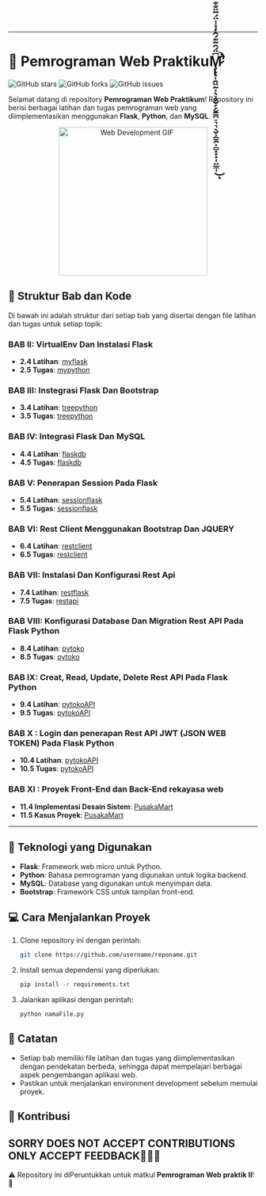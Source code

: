 
---

# 🚀 Pemrograman Web PraktikuM̷̧̢̢̛͎̭͖̰͕̖̠̥̮̗̗̬̳̪̠͉͉̖̬͕͇̯͕̻̝͓͓̩̤̲̼͎͆̈́̂͂͊́̑̒̽̾̈́̅̈̐͊̿̈̂͌̈́̏̈́̅͗̎̑̅̈́̽̓̍̈́͐̐͛̿̈́̅́̈́͊͘̕̚͜͝͠͠ͅ

![GitHub stars](https://img.shields.io/github/stars/ZidanAlfianMubarok/Pemrograman-Web-Praktikum?style=social)
![GitHub forks](https://img.shields.io/github/forks/ZidanAlfianMubarok/Pemrograman-Web-Praktikum?style=social)
![GitHub issues](https://img.shields.io/github/issues/ZidanAlfianMubarok/Pemrograman-Web-Praktikum)

Selamat datang di repository **Pemrograman Web Praktikum**! Repository ini berisi berbagai latihan dan tugas pemrograman web yang diimplementasikan menggunakan **Flask**, **Python**, dan **MySQL**.

<div align="center">
    <img src="https://i.giphy.com/media/v1.Y2lkPTc5MGI3NjExMGFyeXg4c3hyMWY3MGI1dTRnM2tpMTM4bHR6eGlrMTN2MDF5Ync3bCZlcD12MV9pbnRlcm5hbF9naWZfYnlfaWQmY3Q9Zw/rhZr8u3cvxe0ksf1ej/giphy.gif" alt="Web Development GIF" width="300"/>
</div>

## 📂 Struktur Bab dan Kode

Di bawah ini adalah struktur dari setiap bab yang disertai dengan file latihan dan tugas untuk setiap topik:

### **BAB II**: VirtualEnv Dan Instalasi Flask
- **2.4 Latihan**: [myflask](./myflask)
- **2.5 Tugas**: [mypython](./mypython)

### **BAB III**: Instegrasi Flask Dan Bootstrap
- **3.4 Latihan**: [treepython](./treepython)
- **3.5 Tugas**: [treepython](./treepython)

### **BAB IV**: Integrasi Flask Dan MySQL
- **4.4 Latihan**: [flaskdb](./flaskdb)
- **4.5 Tugas**: [flaskdb](./flaskdb)

### **BAB V**: Penerapan Session Pada Flask
- **5.4 Latihan**: [sessionflask](./sessionflask)
- **5.5 Tugas**: [sessionflask](./sessionflask)

### **BAB VI**: Rest Client Menggunakan Bootstrap Dan JQUERY
- **6.4 Latihan**: [restclient](./laragon/bin/apache/htdocs/restclient)
- **6.5 Tugas**: [restclient](./laragon/bin/apache/htdocs/restclient)

### **BAB VII**: Instalasi Dan Konfigurasi Rest Api
- **7.4 Latihan**: [restflask](./restflask)
- **7.5 Tugas**: [restapi](./restapi)

### **BAB VIII**: Konfigurasi Database Dan Migration Rest API Pada Flask Python
- **8.4 Latihan**: [pytoko](./pytoko)
- **8.5 Tugas**: [pytoko](./pytoko)

### **BAB IX**: Creat, Read, Update, Delete Rest API Pada Flask Python
- **9.4 Latihan**: [pytokoAPI](./pytokoAPI)
- **9.5 Tugas**: [pytokoAPI](./pytokoAPI)

### **BAB X** : Login dan penerapan Rest API JWT (JSON WEB TOKEN) Pada Flask Python
- **10.4 Latihan**: [pytokoAPI](./pytokoAPI)
- **10.5 Tugas**: [pytokoAPI](./pytokoAPI)

### **BAB XI** : Proyek Front-End dan Back-End rekayasa web
- **11.4 Implementasi Desain Sistem**: [PusakaMart](./PusakaMart)
- **11.5 Kasus Proyek**: [PusakaMart](./PusakaMart)


---

## 🔧 Teknologi yang Digunakan

- **Flask**: Framework web micro untuk Python.
- **Python**: Bahasa pemrograman yang digunakan untuk logika backend.
- **MySQL**: Database yang digunakan untuk menyimpan data.
- **Bootstrap**: Framework CSS untuk tampilan front-end.

## 💻 Cara Menjalankan Proyek

1. Clone repository ini dengan perintah:
   ```bash
   git clone https://github.com/username/reponame.git
   ```
2. Install semua dependensi yang diperlukan:
   ```bash
   pip install -r requirements.txt
   ```
3. Jalankan aplikasi dengan perintah:
   ```bash
   python namaFile.py
   ```

## 📝 Catatan

- Setiap bab memiliki file latihan dan tugas yang diimplementasikan dengan pendekatan berbeda, sehingga dapat mempelajari berbagai aspek pengembangan aplikasi web.
- Pastikan untuk menjalankan environment development sebelum memulai proyek.

## 🤝 Kontribusi

SORRY DOES NOT ACCEPT CONTRIBUTIONS ONLY ACCEPT FEEDBACK🙋🏻‍♂️
---

⚠️ Repository ini diPeruntukkan untuk matkul **Pemrograman Web praktik II**! 🎉

